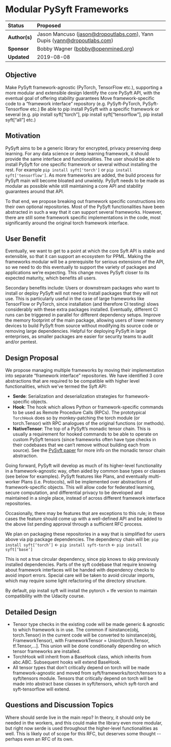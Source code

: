 # Modular PySyft Frameworks

| Status        | Proposed        |
:-------------- |:---------------------------------------------------- |
| **Author(s)** | Jason Mancuso (jason@dropoutlabs.com), Yann Dupis (yann@dropoutlabs.com) |
| **Sponsor**   | Bobby Wagner (bobby@openmined.org)                  |
| **Updated**   | 2019-08-08                                           |               


## Objective

Make PySyft framework-agnostic (PyTorch, TensorFlow etc.), supporting a more modular and extensible design
Identify the core PySyft API, with the eventual goal of offering stability guarantees
Move framework-specific code to a “framework interface” repository (e.g. PySyft-PyTorch, PySyft-Tensorflow etc.)
Be able to pip install PySyft with a specific framework or several (e.g. pip install syft[“torch”], pip install syft[“tensorflow”], pip install syft[“all”] etc.)

## Motivation

PySyft aims to be a generic library for encrypted, privacy preserving deep learning. For any data science or deep learning framework, it should provide the same interface and functionalities. The user should be able to install PySyft for one specific framework or several without installing the rest. For example `pip install syft['torch']` or `pip install syft['tensorflow']`. As more frameworks are added, the build process for PySyft main will become bloated and unwieldy. PySyft needs to be made as modular as possible while still maintaining a core API and stability guarantees around that API.

To that end, we propose breaking out framework specific constructions into their own optional repositories. Most of the PySyft functionalities have been abstracted in such a way that it can support several frameworks. However, there are still some framework specific implementations in the code, most significantly around the original torch framework interface.

## User Benefit
Eventually, we want to get to a point at which the core Syft API is stable and extensible, so that it can support an ecosystem for PPML. Making the frameworks modular will be a prerequisite for serious extensions of the API, so we need to do this eventually to support the variety of packages and applications we’re expecting. This change moves PySyft closer to its expected maturity, which benefits all users.

Secondary benefits include:
Users or downstream packages who want to install or deploy PySyft will not need to install packages that they will not use. This is particularly useful in the case of large frameworks like TensorFlow or PyTorch, since installation (and therefore CI testing) slows considerably with these extra packages installed. Eventually, different CI runs can be triggered in parallel for different dependency setups.
Improve the memory footprint of the main package, allowing users of lower memory devices to build PySyft from source without modifying its source code or removing large dependencies.
Helpful for deploying PySyft in large enterprises, as smaller packages are easier for security teams to audit and/or pentest.

## Design Proposal
We propose managing multiple frameworks by moving their implementation into separate “framework interface” repositories.  We have identified 3 core abstractions that are required to be compatible with higher level functionalities, which we’ve termed the Syft API:


- **Serde**: Serialization and deserialization strategies for framework-specific objects.
- **Hook**: The hook which allows Python or framework-specific commands to be used as Remote Procedure Calls (RPCs). The prototypical `TorchHook` does so by monkey-patching the torch module (or torch.Tensor) with RPC analogues of the original functions (or methods).
- **NativeTensor**: The top of a PySyft’s monadic tensor chain. This is usually a requirement for hooked commands to be able to operate on custom PySyft tensors (since frameworks often have type checks in their codebases that we can’t remove without building each from source).  See the [PySyft paper](https://arxiv.org/abs/1811.04017) for more info on the monadic tensor chain abstraction.

Going forward, PySyft will develop as much of its higher-level functionality in a framework-agnostic way, often aided by common base types or classes (see below for examples). PySyft features like Plans, and eventually multi-worker Plans (i.e. Protocols), will be implemented over abstractions of framework-specific objects. This will allow code for federated learning, secure computation, and differential privacy to be developed and maintained in a single place, instead of across different framework interface repositories.

Occasionally, there may be features that are exceptions to this rule; in these cases the feature should come up with a well-defined API and be added to the above list pending approval through a sufficient RFC process.

We plan on packaging these repositories in a way that is simplified for users above via pip package dependencies.  The dependency chain will be:
`pip install syft[‘torch’]` ← `pip install syft-torch` ← `pip install syft[‘base’]`

This is not a true circular dependency, since pip knows to skip previously installed dependencies. Parts of the syft codebase that require knowing about framework interfaces will be handed with dependency checks to avoid import errors. Special care will be taken to avoid circular imports, which may require some light refactoring of the directory structure.

By default, pip install syft will install the pytorch + tfe version to maintain compatibility with the Udacity course.

## Detailed Design

- Tensor type checks in the existing code will be made generic & agnostic to which framework is in use. The common if isinstance(obj, torch.Tensor) in the current code will be converted to isinstance(obj, FrameworkTensor), with FrameworkTensor = Union[torch.Tensor, tf.Tensor,...]. This union will be done conditionally depending on which tensor frameworks are installed.
- TorchHook will inherit from a BaseHook class, which inherits from abc.ABC. Subsequent hooks will extend BaseHook.
- All tensor types that don’t critically depend on torch will be made framework-agnostic and moved from syft/frameworks/torch/tensors to a syft/tensors module.  Tensors that critically depend on torch will be made into abstract base classes in syft/tensors, which syft-torch and syft-tensorflow will extend.

## Questions and Discussion Topics

Where should serde live in the main repo? In theory, it should only be needed in the workers, and this could make the library even more modular, but right now serde is used throughout the higher-level functionalities as well. This is likely out of scope for this RFC, but deserves some thought -- perhaps even an RFC of its own.                           
